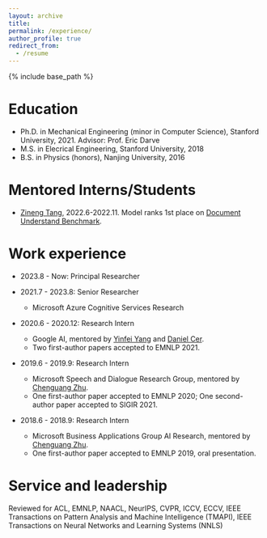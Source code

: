```yaml
---
layout: archive
title:
permalink: /experience/
author_profile: true
redirect_from:
  - /resume
---
```


{% include base_path %}

Education
======
* Ph.D. in Mechanical Engineering (minor in Computer Science), Stanford University, 2021. Advisor: Prof. Eric Darve
* M.S. in Elecrical Engineering, Stanford University, 2018
* B.S. in Physics (honors), Nanjing University, 2016

Mentored Interns/Students
======
* [Zineng Tang](https://zinengtang.github.io/), 2022.6-2022.11. Model ranks 1st place on [Document Understand Benchmark](https://duebenchmark.com/leaderboard).

Work experience
======
* 2023.8 - Now: Principal Researcher
* 2021.7 - 2023.8: Senior Researcher
  * Microsoft Azure Cognitive Services Research

* 2020.6 - 2020.12: Research Intern
  * Google AI, mentored by [Yinfei Yang](https://sites.google.com/site/yinfeiyang/) and [Daniel Cer](https://www.ischool.berkeley.edu/people/daniel-cer).
  * Two first-author papers accepted to EMNLP 2021.

* 2019.6 - 2019.9: Research Intern
  * Microsoft Speech and Dialogue Research Group, mentored by [Chenguang Zhu](https://cs.stanford.edu/people/cgzhu/).
  * One first-author paper accepted to EMNLP 2020; One second-author paper accepted to SIGIR 2021.

* 2018.6 - 2018.9: Research Intern
  * Microsoft Business Applications Group AI Research, mentored by [Chenguang Zhu](https://cs.stanford.edu/people/cgzhu/).
  * One first-author paper accepted to EMNLP 2019, oral presentation.

Service and leadership
======
Reviewed for ACL, EMNLP, NAACL, NeurIPS, CVPR, ICCV, ECCV, IEEE Transactions on Pattern Analysis and Machine Intelligence (TMAPI), IEEE Transactions on Neural Networks and Learning Systems (NNLS)
